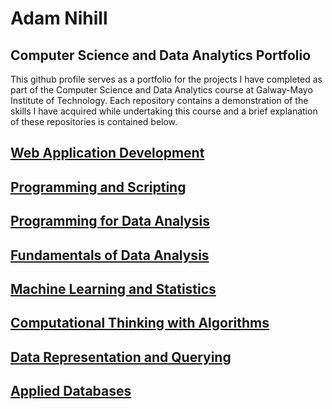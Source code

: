 # Adam Nihill

## Computer Science and Data Analytics Portfolio

This github profile serves as a portfolio for the projects I have completed as part of the Computer Science and Data Analytics course at Galway-Mayo Institute of Technology. Each repository contains a demonstration of the skills I have acquired while undertaking this course and a brief explanation of these repositories is contained below.

## [Web Application Development](https://github.com/adamnihill/web-application-development)

## [Programming and Scripting](https://github.com/adamnihill/programming-and-scripting)

## [Programming for Data Analysis](https://github.com/adamnihill/programming-data-analysis)

## [Fundamentals of Data Analysis](https://github.com/adamnihill/fundamentals-data-analysis)

## [Machine Learning and Statistics](https://github.com/adamnihill/machine-learning-statistics)

## [Computational Thinking with Algorithms](https://github.com/adamnihill/computational-thinking-algorithms)

## [Data Representation and Querying](https://github.com/adamnihill/data-representation)

## [Applied Databases](https://github.com/adamnihill/applied-databases)
